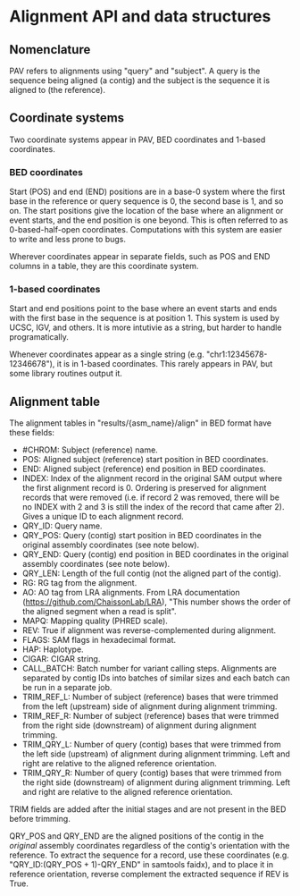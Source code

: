# Alignment API and data structures

## Nomenclature

PAV refers to alignments using "query" and "subject". A query is the sequence being aligned (a contig) and the subject
is the sequence it is aligned to (the reference).

## Coordinate systems

Two coordinate systems appear in PAV, BED coordinates and 1-based coordinates.

### BED coordinates

Start (POS) and end (END) positions are in a base-0 system where the first base in the reference or query sequence is
0, the second base is 1, and so on. The start positions give the location of the base where an alignment or event
starts, and the end position is one beyond. This is often referred to as 0-based-half-open coordinates. Computations
with this system are easier to write and less prone to bugs.

Wherever coordinates appear in separate fields, such as POS and END columns in a table, they are this coordinate system.

### 1-based coordinates

Start and end positions point to the base where an event starts and ends with the first base in the sequence is at
position 1. This system is used by UCSC, IGV, and others. It is more intutivie as a string, but harder to handle
programatically.

Whenever coordinates appear as a single string (e.g. "chr1:12345678-12346678"), it is in 1-based coordinates. This
rarely appears in PAV, but some library routines output it.


## Alignment table

The alignment tables in "results/{asm_name}/align" in BED format have these fields:
* #CHROM: Subject (reference) name.
* POS: Aligned subject (reference) start position in BED coordinates.
* END: Aligned subject (reference) end position in BED coordinates.
* INDEX: Index of the alignment record in the original SAM output where the first alignment record is 0. Ordering is
  preserved for alignment records that were removed (i.e. if record 2 was removed, there will be no INDEX with 2 and 3
  is still the index of the record that came after 2). Gives a unique ID to each alignment record.
* QRY_ID: Query name.
* QRY_POS: Query (contig) start position in BED coordinates in the original assembly coordinates (see note below).
* QRY_END: Query (contig) end position in BED coordinates in the original assembly coordinates (see note below).
* QRY_LEN: Length of the full contig (not the aligned part of the contig).
* RG: RG tag from the alignment.
* AO: AO tag from LRA alignments. From LRA documentation (https://github.com/ChaissonLab/LRA), "This number shows the
  order of the aligned segment when a read is split".
* MAPQ: Mapping quality (PHRED scale).
* REV: True if alignment was reverse-complemented during alignment.
* FLAGS: SAM flags in hexadecimal format.
* HAP: Haplotype.
* CIGAR: CIGAR string.
* CALL_BATCH: Batch number for variant calling steps. Alignments are separated by contig IDs into batches of similar
  sizes and each batch can be run in a separate job.
* TRIM_REF_L: Number of subject (reference) bases that were trimmed from the left (upstream) side of alignment during alignment trimming.
* TRIM_REF_R: Number of subject (reference) bases that were trimmed from the right side (downstream) of alignment during alignment trimming.
* TRIM_QRY_L: Number of query (contig) bases that were trimmed from the left side (upstream) of alignment during alignment trimming. Left and right are relative to the aligned reference orientation.
* TRIM_QRY_R: Number of query (contig) bases that were trimmed from the right side (downstream) of alignment during alignment trimming. Left and right are relative to the aligned reference orientation.

TRIM fields are added after the initial stages and are not present in the BED before trimming.

QRY_POS and QRY_END are the aligned positions of the contig in the *original* assembly coordinates regardless of the
contig's orientation with the reference. To extract the sequence for a record, use these coordinates (e.g.
"QRY_ID:(QRY_POS + 1)-QRY_END" in samtools faidx), and to place it in reference orientation, reverse complement the
extracted sequence if REV is True.

